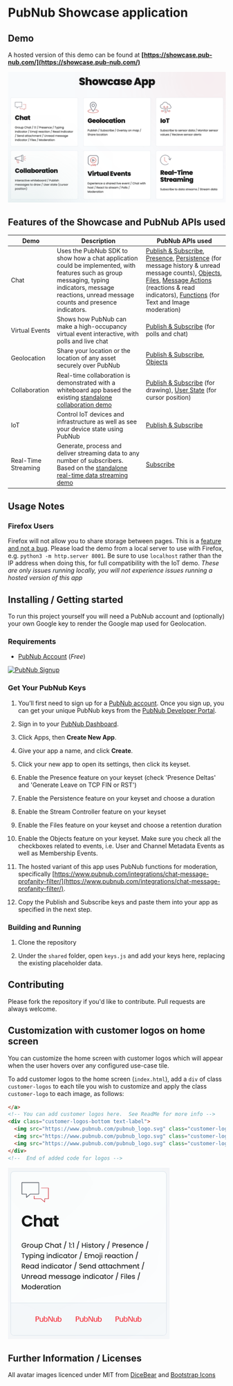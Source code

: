 # PubNub Showcase application

## Demo

A hosted version of this demo can be found at **[https://showcase.pub-nub.com/](https://showcase.pub-nub.com/)**

![Screenshot](https://raw.githubusercontent.com/PubNubDevelopers/PubNub-Showcase/main/media/landing.png)

## Features of the Showcase and PubNub APIs used

| Demo | Description | PubNub APIs used |
| ---- | --- | ---------------- |
| Chat | Uses the PubNub SDK to show how a chat application could be implemented, with features such as group messaging, typing indicators, message reactions, unread message counts and presence indicators. |  [Publish & Subscribe](https://www.pubnub.com/docs/sdks/javascript/api-reference/publish-and-subscribe), [Presence](https://www.pubnub.com/docs/sdks/javascript/api-reference/presence), [Persistence](https://www.pubnub.com/docs/sdks/javascript/api-reference/storage-and-playback) (for message history & unread message counts), [Objects](https://www.pubnub.com/docs/sdks/javascript/api-reference/objects), [Files](https://www.pubnub.com/docs/sdks/javascript/api-reference/files), [Message Actions](https://www.pubnub.com/docs/sdks/javascript/api-reference/message-actions)  (reactions & read indicators), [Functions](https://www.pubnub.com/docs/general/serverless/functions/overview) (for Text and Image moderation)  |
| Virtual Events | Shows how PubNub can make a high-occupancy virtual event interactive, with polls and live chat | [Publish & Subscribe](https://www.pubnub.com/docs/sdks/javascript/api-reference/publish-and-subscribe)  (for polls and chat) |
| Geolocation | Share your location or the location of any asset securely over PubNub | [Publish & Subscribe](https://www.pubnub.com/docs/sdks/javascript/api-reference/publish-and-subscribe), [Objects](https://www.pubnub.com/docs/sdks/javascript/api-reference/objects) |
| Collaboration | Real-time collaboration is demonstrated with a whiteboard app based the existing [standalone collaboration demo](https://www.pubnub.com/demos/codoodler-collaboration-demo/) | [Publish & Subscribe](https://www.pubnub.com/docs/sdks/javascript/api-reference/publish-and-subscribe)  (for drawing), [User State](https://www.pubnub.com/docs/sdks/javascript/api-reference/presence#user-state) (for cursor position) |
| IoT | Control IoT devices and infrastructure as well as see your device state using PubNub | [Publish & Subscribe](https://www.pubnub.com/docs/sdks/javascript/api-reference/publish-and-subscribe) |
| Real-Time Streaming | Generate, process and deliver streaming data to any number of subscribers.  Based on the [standalone real-time data streaming demo](https://www.pubnub.com/demos/real-time-data-streaming/) | [Subscribe](https://www.pubnub.com/docs/sdks/javascript/api-reference/publish-and-subscribe) |


## Usage Notes

### Firefox Users

Firefox will not allow you to share storage between pages.  This is a [feature and not a bug](https://bugzilla.mozilla.org/show_bug.cgi?id=1730419).  Please load the demo from a local server to use with Firefox, e.g. `python3 -m http.server 8001`.  Be sure to use `localhost` rather than the IP address when doing this, for full compatibility with the IoT demo.  *These are only issues running locally, you will not experience issues running a hosted version of this app*   


## Installing / Getting started

To run this project yourself you will need a PubNub account and (optionally) your own Google key to render the Google map used for Geolocation.


### Requirements
- [PubNub Account](#pubnub-account) (*Free*)

<a href="https://dashboard.pubnub.com/signup">
	<img alt="PubNub Signup" src="https://i.imgur.com/og5DDjf.png" width=260 height=97/>
</a>

### Get Your PubNub Keys

1. You’ll first need to sign up for a [PubNub account](https://dashboard.pubnub.com/signup/). Once you sign up, you can get your unique PubNub keys from the [PubNub Developer Portal](https://admin.pubnub.com/).

1. Sign in to your [PubNub Dashboard](https://admin.pubnub.com/).

1. Click Apps, then **Create New App**.

1. Give your app a name, and click **Create**.

1. Click your new app to open its settings, then click its keyset.

1. Enable the Presence feature on your keyset (check 'Presence Deltas' and 'Generate Leave on TCP FIN or RST')

1. Enable the Persistence feature on your keyset and choose a duration

1. Enable the Stream Controller feature on your keyset

1. Enable the Files feature on your keyset and choose a retention duration

1. Enable the Objects feature on your keyset.  Make sure you check all the checkboxes related to events, i.e. User and Channel Metadata Events as well as Membership Events.

1. The hosted variant of this app uses PubNub functions for moderation, specifically [https://www.pubnub.com/integrations/chat-message-profanity-filter/](https://www.pubnub.com/integrations/chat-message-profanity-filter/).

1. Copy the Publish and Subscribe keys and paste them into your app as specified in the next step.

### Building and Running

1. Clone the repository

1. Under the `shared` folder, open `keys.js` and add your keys here, replacing the existing placeholder data.

## Contributing
Please fork the repository if you'd like to contribute. Pull requests are always welcome. 

## Customization with customer logos on home screen

You can customize the home screen with customer logos which will appear when the user hovers over any configured use-case tile.

To add customer logos to the home screen (`index.html`), add a `div` of class `customer-logos` to each tile you wish to customize and apply the class `customer-logo` to each image, as follows:

```html
</a>
<!-- You can add customer logos here.  See ReadMe for more info -->
<div class="customer-logos-bottom text-label">
  <img src="https://www.pubnub.com/pubnub_logo.svg" class="customer-logo">
  <img src="https://www.pubnub.com/pubnub_logo.svg" class="customer-logo"> <!--  optional -->
  <img src="https://www.pubnub.com/pubnub_logo.svg" class="customer-logo"> <!--  optional -->
</div>
<!--  End of added code for logos -->
```

![Custom Logos](https://raw.githubusercontent.com/PubNubDevelopers/PubNub-Showcase/main/media/custom-logos.png)


## Further Information / Licenses

All avatar images licenced under MIT from [DiceBear](https://dicebear.com/) and [Bootstrap Icons](https://icons.getbootstrap.com/) 
